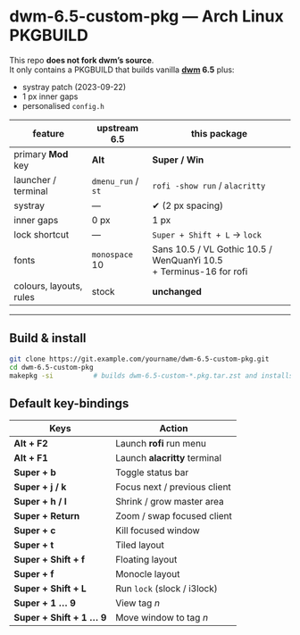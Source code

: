 # dwm-6.5-custom-pkg  — Arch Linux PKGBUILD

This repo **does not fork dwm’s source**.  
It only contains a PKGBUILD that builds vanilla **[dwm](http://dwm.suckless.org/) 6.5** plus:

* systray patch (2023-09-22)  
* 1 px inner gaps  
* personalised `config.h`

| feature                        | upstream 6.5 | this package |
|--------------------------------|--------------|--------------|
| primary **Mod** key            | **Alt**      | **Super / Win** |
| launcher / terminal            | `dmenu_run` / `st` | `rofi -show run` / `alacritty` |
| systray                        | —            | ✔ (2 px spacing) |
| inner gaps                     | 0 px         | 1 px |
| lock shortcut                  | —            | `Super + Shift + L` → `lock` |
| fonts                          | `monospace` 10 | Sans 10.5 / VL Gothic 10.5 / WenQuanYi 10.5<br>+ Terminus-16 for rofi |
| colours, layouts, rules        | stock        | **unchanged** |

---

## Build & install

```bash
git clone https://git.example.com/yourname/dwm-6.5-custom-pkg.git
cd dwm-6.5-custom-pkg
makepkg -si          # builds dwm-6.5-custom-*.pkg.tar.zst and installs it
```

## Default key-bindings

| Keys | Action |
|------|--------|
| **Alt&nbsp;+&nbsp;F2** | Launch **rofi** run menu |
| **Alt&nbsp;+&nbsp;F1** | Launch **alacritty** terminal |
| **Super&nbsp;+&nbsp;b** | Toggle status bar |
| **Super&nbsp;+&nbsp;j / k** | Focus next / previous client |
| **Super&nbsp;+&nbsp;h / l** | Shrink / grow master area |
| **Super&nbsp;+&nbsp;Return** | Zoom / swap focused client |
| **Super&nbsp;+&nbsp;c** | Kill focused window |
| **Super&nbsp;+&nbsp;t** | Tiled layout |
| **Super&nbsp;+&nbsp;Shift&nbsp;+&nbsp;f** | Floating layout |
| **Super&nbsp;+&nbsp;f** | Monocle layout |
| **Super&nbsp;+&nbsp;Shift&nbsp;+&nbsp;L** | Run `lock` (slock / i3lock) |
| **Super&nbsp;+&nbsp;1 … 9** | View tag *n* |
| **Super&nbsp;+&nbsp;Shift&nbsp;+&nbsp;1 … 9** | Move window to tag *n* |
